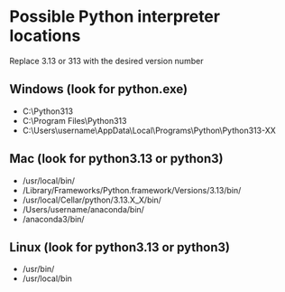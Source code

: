 # Possible Python interpreter locations

Replace 3.13 or 313 with the desired version number

## Windows (look for python.exe)
- C:\Python313
- C:\Program Files\Python313
- C:\Users\username\AppData\Local\Programs\Python\Python313-XX

## Mac (look for python3.13 or python3)
- /usr/local/bin/
- /Library/Frameworks/Python.framework/Versions/3.13/bin/
- /usr/local/Cellar/python/3.13.X_X/bin/
- /Users/username/anaconda/bin/
- /anaconda3/bin/

## Linux (look for python3.13 or python3)
- /usr/bin/
- /usr/local/bin